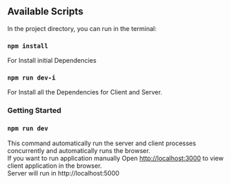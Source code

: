 ## Available Scripts

  
In the project directory, you can run in the terminal:
  
### `npm install`  
  
For Install initial Dependencies<br />

### `npm run dev-i`  
  
For Install all the Dependencies for Client and Server.<br />


### Getting Started
  
### `npm run dev`  

This command automatically run the server and client processes concurrently and automatically runs the browser.<br />
If you want to run application manually Open [http://localhost:3000](http://localhost:3000) to view client application in the browser. <br />
Server will run in http://localhost:5000  <br />
